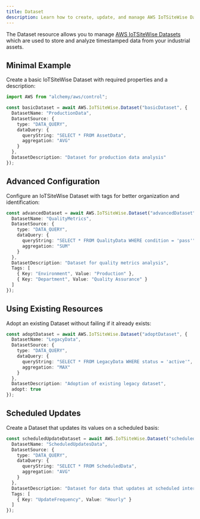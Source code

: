 ```yaml
---
title: Dataset
description: Learn how to create, update, and manage AWS IoTSiteWise Datasets using Alchemy Cloud Control.
---
```


The Dataset resource allows you to manage [AWS IoTSiteWise Datasets](https://docs.aws.amazon.com/iotsitewise/latest/userguide/) which are used to store and analyze timestamped data from your industrial assets.

## Minimal Example

Create a basic IoTSiteWise Dataset with required properties and a description:

```ts
import AWS from "alchemy/aws/control";

const basicDataset = await AWS.IoTSiteWise.Dataset("basicDataset", {
  DatasetName: "ProductionData",
  DatasetSource: {
    type: "DATA_QUERY",
    dataQuery: {
      queryString: "SELECT * FROM AssetData",
      aggregation: "AVG"
    }
  },
  DatasetDescription: "Dataset for production data analysis"
});
```

## Advanced Configuration

Configure an IoTSiteWise Dataset with tags for better organization and identification:

```ts
const advancedDataset = await AWS.IoTSiteWise.Dataset("advancedDataset", {
  DatasetName: "QualityMetrics",
  DatasetSource: {
    type: "DATA_QUERY",
    dataQuery: {
      queryString: "SELECT * FROM QualityData WHERE condition = 'pass'",
      aggregation: "SUM"
    }
  },
  DatasetDescription: "Dataset for quality metrics analysis",
  Tags: [
    { Key: "Environment", Value: "Production" },
    { Key: "Department", Value: "Quality Assurance" }
  ]
});
```

## Using Existing Resources

Adopt an existing Dataset without failing if it already exists:

```ts
const adoptDataset = await AWS.IoTSiteWise.Dataset("adoptDataset", {
  DatasetName: "LegacyData",
  DatasetSource: {
    type: "DATA_QUERY",
    dataQuery: {
      queryString: "SELECT * FROM LegacyData WHERE status = 'active'",
      aggregation: "MAX"
    }
  },
  DatasetDescription: "Adoption of existing legacy dataset",
  adopt: true
});
```

## Scheduled Updates

Create a Dataset that updates its values on a scheduled basis:

```ts
const scheduledUpdateDataset = await AWS.IoTSiteWise.Dataset("scheduledDataset", {
  DatasetName: "ScheduledUpdatesData",
  DatasetSource: {
    type: "DATA_QUERY",
    dataQuery: {
      queryString: "SELECT * FROM ScheduledData",
      aggregation: "AVG"
    }
  },
  DatasetDescription: "Dataset for data that updates at scheduled intervals",
  Tags: [
    { Key: "UpdateFrequency", Value: "Hourly" }
  ]
});
```